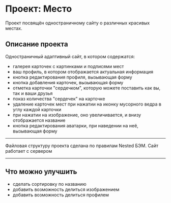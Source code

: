 # Проект: **Место**

Проект посвящён одностраничному сайту о различных красивых местах.

## Описание проекта

Одностраничный адаптивный сайт, в котором содержатся:
* галерея карточек с картинками и подписями мест
* ваш профиль, в котором отображается актуальная информация
* кнопка редактирования профиля, вызывающая форму
* кнопка добавления карточек, вызывающая форму
* отметка карточки "сердечком", которую можете поставить как вы, так и ваши друзья
* показ количества "сердечек" на карточке
* удаление карточек мест при нажатии на иконку мусорного ведра в углу каждой карточки
* при нажатии на изображение, оно увеличивается, и внизу отображается название
* кнопка редактирования аватарки, при наведении на неё, вызывающая форму

------
Файловая структуру проекта сделана по правилам Nested БЭМ.
Сайт работает с сервером

------

## Что можно улучшить

* сделать сортировку по названию
* добавить возможность делиться изображением
* добавить возможность делиться профилем
